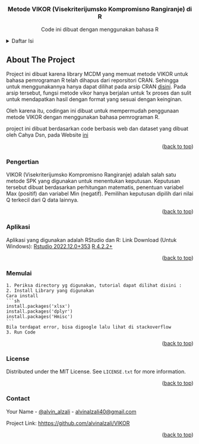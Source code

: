 <a name="readme-top"></a>

<!-- PROJECT LOGO -->
<br />
<div align="center">
  <h3 align="center">Metode VIKOR (Visekriterijumsko Kompromisno Rangiranje) di R</h3>

  <p align="center">
    Code ini dibuat dengan menggunakan bahasa R
  </p>
</div>

<!-- TABLE OF CONTENTS -->
<details>
  <summary>Daftar Isi</summary>
  <ol>
    <li>
      <a href="#tentang-project">Tentang Project</a>
    </li>
    <li>
      <a href="#aplikasi">Aplikasi</a>
    </li>
    <li><a href="#roadmap">Pengertian</a></li>
    <li><a href="#lisensi">Memulai</a></li>
    <li><a href="#contact">Contact</a></li>
  </ol>
</details>



<!-- ABOUT THE PROJECT -->
## About The Project

Project ini dibuat karena library MCDM yang memuat metode VIKOR untuk bahasa pemrograman R telah dihapus dari reporsitori CRAN. Sehingga untuk menggunakannya hanya dapat dilihat pada arsip CRAN [disini](https://cran.r-project.org/src/contrib/Archive/MCDM/). Pada arsip tersebut, fungsi metode vikor hanya berjalan untuk 1x proses dan sulit untuk mendapatkan hasil dengan format yang sesuai dengan keinginan.

Oleh karena itu, codingan ini dibuat untuk mempermudah penggunaan metode VIKOR dengan menggunakan bahasa pemrograman R.

project ini dibuat berdasarkan code berbasis web dan dataset yang dibuat oleh Cahya Dsn, pada Website [ini](https://extra.cahyadsn.com/vikor#vik10)

<p align="right">(<a href="#readme-top">back to top</a>)</p>

### Pengertian

VIKOR (Visekriterijumsko Kompromisno Rangiranje) adalah salah satu metode SPK yang digunakan untuk menentukan keputusan. Keputusan tersebut dibuat berdasarkan perhitungan matematis, penentuan variabel Max (positif) dan variabel Min (negatif). Pemilihan keputusan dipilih dari nilai Q terkecil dari Q data lainnya.
<p align="right">(<a href="#readme-top">back to top</a>)</p>

### Aplikasi

Aplikasi yang digunakan adalah RStudio dan R:
Link Download (Untuk Windows):
[Rstudio 2022.12.0+353](https://download1.rstudio.org/electron/windows/RStudio-2022.12.0-353.exe)
[R 4.2.2+](https://cran.rstudio.com/bin/windows/base/R-4.2.2-win.exe)

<p align="right">(<a href="#readme-top">back to top</a>)</p>


<!-- Memulai -->
### Memulai
    1. Periksa directory yg digunakan, tutorial dapat dilihat disini :
    2. Install Library yang digunakan
    Cara install
    ```sh
    install.packages('xlsx')
    install.packages('dplyr')
    install.packages('Hmisc')
    ```
    Bila terdapat error, bisa digoogle lalu lihat di stackoverflow
    3. Run Code

<p align="right">(<a href="#readme-top">back to top</a>)</p>

<!-- LICENSE -->
### License

Distributed under the MIT License. See `LICENSE.txt` for more information.

<p align="right">(<a href="#readme-top">back to top</a>)</p>



<!-- CONTACT -->
### Contact

Your Name - [@alvin_alzali](https://www.instagram.com/alvin_alzali/) - alvinalzali40@gmail.com

Project Link: [hhttps://github.com/alvinalzali/VIKOR](https://github.com/alvinalzali/VIKOR)
<p align="right">(<a href="#readme-top">back to top</a>)</p>
